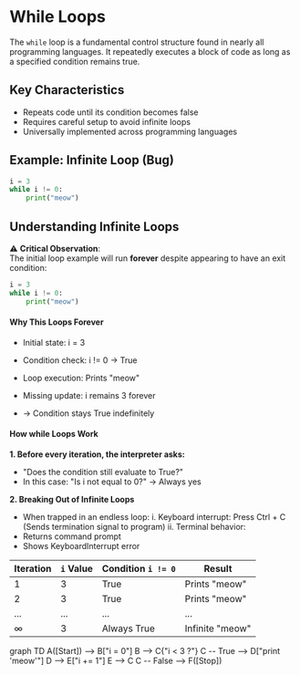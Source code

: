 # While Loops

The `while` loop is a fundamental control structure found in nearly all programming languages. It repeatedly executes a block of code as long as a specified condition remains true.

## Key Characteristics
- Repeats code until its condition becomes false
- Requires careful setup to avoid infinite loops
- Universally implemented across programming languages

## Example: Infinite Loop (Bug)
```python
i = 3
while i != 0:
    print("meow")
```
## Understanding Infinite Loops

⚠️ **Critical Observation**:  
The initial loop example will run **forever** despite appearing to have an exit condition:  
```python
i = 3
while i != 0:
    print("meow")
```
#### Why This Loops Forever
- Initial state: i = 3

- Condition check: i != 0 → True

- Loop execution: Prints "meow"

- Missing update: i remains 3 forever
- → Condition stays True indefinitely

#### How while Loops Work
**1. Before every iteration, the interpreter asks:**
- "Does the condition still evaluate to True?"
- In this case: "Is i not equal to 0?" → Always yes
  
**2. Breaking Out of Infinite Loops**
- When trapped in an endless loop:
i. Keyboard interrupt: Press Ctrl + C
(Sends termination signal to program)
ii. Terminal behavior:
- Returns command prompt
- Shows KeyboardInterrupt error

| Iteration | `i` Value | Condition `i != 0` | Result          |
|-----------|-----------|--------------------|-----------------|
| 1         | 3         | True               | Prints "meow"  |
| 2         | 3         | True               | Prints "meow"  |
| ...       | ...       | ...                | ...            |
| ∞         | 3         | Always True        | Infinite "meow"|

graph TD
    A([Start]) --> B["i = 0"]
    B --> C{"i < 3 ?"}
    C -- True --> D["print 'meow'"]
    D --> E["i += 1"]
    E --> C
    C -- False --> F([Stop])

    
